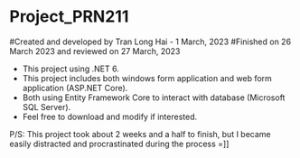 # Project_PRN211

#Created and developed by Tran Long Hai - 1 March, 2023
#Finished on 26 March 2023 and reviewed on 27 March, 2023

- This project using .NET 6.
- This project includes both windows form application and web form application (ASP.NET Core).
- Both using Entity Framework Core to interact with database (Microsoft SQL Server).
- Feel free to download and modify if interested.

P/S: This project took about 2 weeks and a half to finish, but I became easily distracted and procrastinated during the process =]]

